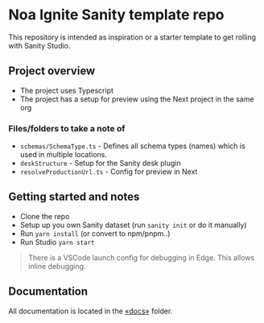# Noa Ignite Sanity template repo

This repository is intended as inspiration or a starter template to get rolling with Sanity Studio.

## Project overview

-   The project uses Typescript
-   The project has a setup for preview using the Next project in the same org

### Files/folders to take a note of

-   `schemas/SchemaType.ts` - Defines all schema types (names) which is used in multiple locations.
-   `deskStructure` - Setup for the Sanity desk plugin
-   `resolveProductionUrl.ts` - Config for preview in Next

## Getting started and notes

-   Clone the repo
-   Setup up you own Sanity dataset (run `sanity init` or do it manually)
-   Run `yarn install` (or convert to npm/pnpm..)
-   Run Studio `yarn start`

> There is a VSCode launch config for debugging in Edge. This allows inline debugging.

## Documentation

All documentation is located in the [«docs»](/docs) folder.
